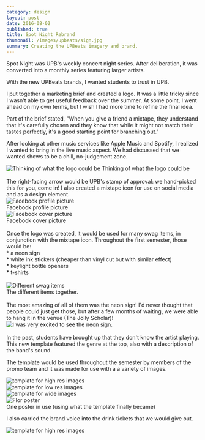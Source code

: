 ```yaml
---
category: design
layout: post
date: 2016-08-02
published: true
title: Spot Night Rebrand
thumbnail: /images/upbeats/sign.jpg
summary: Creating the UPBeats imagery and brand.
---
```

Spot Night was UPB's weekly concert night series. After deliberation, it was converted into a monthly series featuring larger artists.

With the new UPBeats brands, I wanted students to trust in UPB.

I put together a marketing brief and created a logo. It was a little tricky since I wasn't able to get useful feedback over the summer. At some point, I went ahead on my own terms, but I wish I had more time to refine the final idea.

Part of the brief stated, 
<quote> "When you give a friend a mixtape, they understand that it's carefully chosen and they know that while it might not match their tastes perfectly, it's a good starting point for branching out." </quote>

After looking at other music services like Apple Music and Spotify, I realized I wanted to bring in the live music aspect. We had discussed that we wanted shows to be a chill, no-judgement zone.

<div class= "post-image">
<img alt ="Thinking of what the logo could be" src= "/images/upbeats/logo-ideation.JPG"> Thinking of what the logo could be<br/>
</div>
<br/>
The right-facing arrow would be UPB's stamp of approval: we hand-picked this for you, come in! I also created a mixtape icon for use on social media and as a design element.

<div class= "post-image">
<img alt ="Facebook profile picture" src= "/images/upbeats/fb-1.png"> <br/> Facebook profile picture
</div>

<div class= "post-image">
<img alt ="Facebook cover picture" src= "/images/upbeats/fb-2.png"> <br/> Facebook cover picture
</div>
<br/>
Once the logo was created, it would be used for many swag items, in conjunction with the mixtape icon. Throughout the first semester, those would be: <br/>
* a neon sign <br/>
* white ink stickers (cheaper than vinyl cut but with similar effect) <br/>
* keylight bottle openers <br/>
* t-shirts <br/>
<br/>
<div class= "post-image">
<img alt ="Different swag items" src= "/images/upbeats/flatlay.JPG"> <br/> The different items together.
</div>
<br/>
The most amazing of all of them was the neon sign! I'd never thought that people could just get those, but after a few months of waiting, we were able to hang it in the venue (The Jolly Scholar)!

<div class= "post-image">
<img alt ="I was very excited to see the neon sign." src= "/images/upbeats/me-sign.jpeg"> <br/>
</div>
<br/>
In the past, students have brought up that they don't know the artist playing. This new template featured the genre at the top, also with a description of the band's sound. 

The template would be used throughout the semester by members of the promo team and it was made for use with a a variety of images.

<div class= "cover">
<img alt ="template for high res images" src= "/images/upbeats/upbeats_template-03.png"/> <br/>
</div><!--
--><div class = "cover">
<img alt ="template for low res images" src= "/images/upbeats/upbeats_template_low_res-03.png"/> <br/>
</div><!--
--><div class = "cover">
<img alt ="template for wide images" src= "/images/upbeats/upbeats_template_long-04.png"/> <br/>
</div><!--
--><div class = "cover">
<img alt ="Flor poster" src= "/images/upbeats/flor.png"/> <br/>
</div>
One poster in use (using what the template finally became)
<br/>

I also carried the brand voice into the drink tickets that we would give out.

<div class= "post-image">
<img alt ="template for high res images" src= "/images/upbeats/drink-tickets.jpg"/> <br/>
</div>